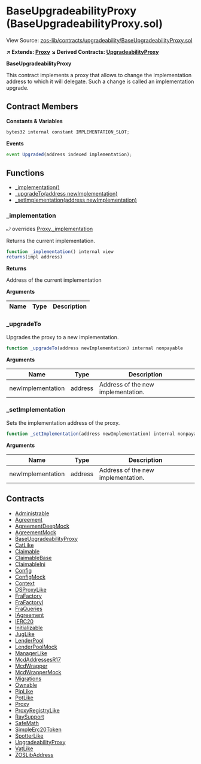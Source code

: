 # BaseUpgradeabilityProxy (BaseUpgradeabilityProxy.sol)

View Source: [zos-lib/contracts/upgradeability/BaseUpgradeabilityProxy.sol](../zos-lib/contracts/upgradeability/BaseUpgradeabilityProxy.sol)

**↗ Extends: [Proxy](Proxy.md)**
**↘ Derived Contracts: [UpgradeabilityProxy](UpgradeabilityProxy.md)**

**BaseUpgradeabilityProxy**

This contract implements a proxy that allows to change the
implementation address to which it will delegate.
Such a change is called an implementation upgrade.

## Contract Members
**Constants & Variables**

```js
bytes32 internal constant IMPLEMENTATION_SLOT;

```

**Events**

```js
event Upgraded(address indexed implementation);
```

## Functions

- [_implementation()](#_implementation)
- [_upgradeTo(address newImplementation)](#_upgradeto)
- [_setImplementation(address newImplementation)](#_setimplementation)

### _implementation

⤾ overrides [Proxy._implementation](Proxy.md#_implementation)

Returns the current implementation.

```js
function _implementation() internal view
returns(impl address)
```

**Returns**

Address of the current implementation

**Arguments**

| Name        | Type           | Description  |
| ------------- |------------- | -----|

### _upgradeTo

Upgrades the proxy to a new implementation.

```js
function _upgradeTo(address newImplementation) internal nonpayable
```

**Arguments**

| Name        | Type           | Description  |
| ------------- |------------- | -----|
| newImplementation | address | Address of the new implementation. | 

### _setImplementation

Sets the implementation address of the proxy.

```js
function _setImplementation(address newImplementation) internal nonpayable
```

**Arguments**

| Name        | Type           | Description  |
| ------------- |------------- | -----|
| newImplementation | address | Address of the new implementation. | 

## Contracts

* [Administrable](Administrable.md)
* [Agreement](Agreement.md)
* [AgreementDeepMock](AgreementDeepMock.md)
* [AgreementMock](AgreementMock.md)
* [BaseUpgradeabilityProxy](BaseUpgradeabilityProxy.md)
* [CatLike](CatLike.md)
* [Claimable](Claimable.md)
* [ClaimableBase](ClaimableBase.md)
* [ClaimableIni](ClaimableIni.md)
* [Config](Config.md)
* [ConfigMock](ConfigMock.md)
* [Context](Context.md)
* [DSProxyLike](DSProxyLike.md)
* [FraFactory](FraFactory.md)
* [FraFactoryI](FraFactoryI.md)
* [FraQueries](FraQueries.md)
* [IAgreement](IAgreement.md)
* [IERC20](IERC20.md)
* [Initializable](Initializable.md)
* [JugLike](JugLike.md)
* [LenderPool](LenderPool.md)
* [LenderPoolMock](LenderPoolMock.md)
* [ManagerLike](ManagerLike.md)
* [McdAddressesR17](McdAddressesR17.md)
* [McdWrapper](McdWrapper.md)
* [McdWrapperMock](McdWrapperMock.md)
* [Migrations](Migrations.md)
* [Ownable](Ownable.md)
* [PipLike](PipLike.md)
* [PotLike](PotLike.md)
* [Proxy](Proxy.md)
* [ProxyRegistryLike](ProxyRegistryLike.md)
* [RaySupport](RaySupport.md)
* [SafeMath](SafeMath.md)
* [SimpleErc20Token](SimpleErc20Token.md)
* [SpotterLike](SpotterLike.md)
* [UpgradeabilityProxy](UpgradeabilityProxy.md)
* [VatLike](VatLike.md)
* [ZOSLibAddress](ZOSLibAddress.md)
